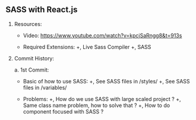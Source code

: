 ## SASS with React.js

1. Resources:

   - Video: https://www.youtube.com/watch?v=kpcjSaRngg8&t=913s

   - Required Extensions:
     +, Live Sass Compiler
     +, SASS

2. Commit History:

   a. 1st Commit:

   - Basic of how to use SASS:
     +, See SASS files in /styles/
     +, See SASS files in /variables/

   - Problems:
     +, How do we use SASS with large scaled project ?
     +, Same class name problem, how to solve that ?
     +, How to do component focused with SASS ?
